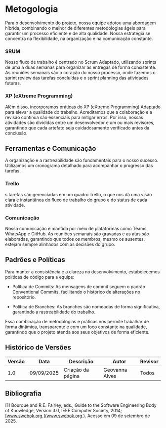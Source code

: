 # Metogologia

Para o desenvolvimento do projeto, nossa equipe adotou uma abordagem híbrida, combinando o melhor de diferentes metodologias ágeis para garantir um processo eficiente e de alta qualidade. Nossa estratégia se concentra na flexibilidade, na organização e na comunicação constante.

### SRUM

Nosso fluxo de trabalho é centrado no Scrum Adaptado, utilizando sprints de uma a duas semanas para organizar as entregas de forma consistente. As reuniões semanais são o coração do nosso processo, onde fazemos o sprint review das tarefas concluídas e o sprint planning das atividades futuras.

### XP (eXtreme Programming)

Além disso, incorporamos práticas do XP (eXtreme Programming) Adaptado para elevar a qualidade do trabalho. Acreditamos que a colaboração e a revisão contínua são essenciais para mitigar erros. Por isso, nossas atividades são divididas entre um desenvolvedor e um ou mais revisores, garantindo que cada artefato seja cuidadosamente verificado antes da conclusão.

## Ferramentas e Comunicação

A organização e a rastreabilidade são fundamentais para o nosso sucesso. Utilizamos um cronograma detalhado para acompanhar o progresso das tarefas.

### Trello

s tarefas são gerenciadas em um quadro Trello, o que nos dá uma visão clara e instantânea do fluxo de trabalho do grupo e do status de cada atividade.

### Comunicação

Nossa comunicação é mantida por meio de plataformas como Teams, WhatsApp e GitHub. As reuniões semanais são gravadas e as atas são elaboradas, garantindo que todos os membros, mesmo os ausentes, estejam sempre alinhados com as decisões do grupo.


## Padrões e Políticas

Para manter a consistência e a clareza no desenvolvimento, estabelecemos políticas de código para a equipe:

- Política de Commits: As mensagens de commit seguem o padrão Conventional Commits, facilitando o histórico de alterações no repositório.

- Política de Branches: As branches são nomeadas de forma significativa, garantindo a rastreabilidade do trabalho.

Essa combinação de metodologias e práticas nos permite trabalhar de forma dinâmica, transparente e com um foco constante na qualidade, garantindo que o projeto atenda aos seus objetivos de forma eficiente.


## Histórico de Versões

| Versão | Data       | Descrição                   | Autor             | Revisor         |
|--------|------------|-----------------------------|-------------------|-----------------|
| 1.0    | 09/09/2025 | Criação da página           |  Geovanna Alves   |    Todos        |


## Bibliografia
[1] Bourque and R.E. Fairley, eds., Guide to the Software Engineering Body of Knowledge, Version 3.0, IEEE Computer Society, 2014;[www.swebok.org.](www.swebok.org.). Acesso em 09 de setembro de 2025.